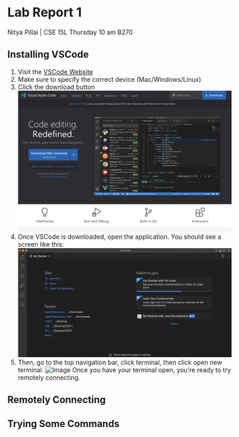 # Lab Report 1
Nitya Pillai | CSE 15L Thursday 10 am B270
## Installing VSCode
1. Visit the [VSCode Website](https://code.visualstudio.com/)
2. Make sure to specify the correct device (Mac/Windows/Linux)
3. Click the download button
![Image](./images/vscodeDownload.png)
4. Once VSCode is downloaded, open the application. You should see a screen like this:
![Image](./images/vscodeLanding.png)
5. Then, go to the top navigation bar, click terminal, then click open new terminal.
![Image]()
Once you have your terminal open, you're ready to try remotely connecting. 
## Remotely Connecting 
## Trying Some Commands
